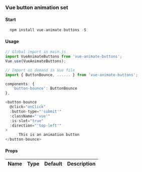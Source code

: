 ### Vue button animation set
#### Start
```javascript
  npm install vue-animate-buttons -S
```
#### Usage
```javascript
// Global import in main.js
import VueAnimateButtons from 'vue-animate-buttons';
Vue.use(VueAnimateButtons);

// Import on demand in Vue file
import { ButtonBounce, ...... } from 'vue-animate-buttons';

components: {
   'button-bounce': ButtonBounce
},

<button-bounce
  @click="onClick"
  :button-type="'submit'"
  :className="'vue'"
  :is-slot="true"
  :direction="'top-left'"
>
      This is an animation button
</button-bounce>
```
#### Props
| Name                           | Type             | Default        | Description                                                                                  |
| ------------------------------ | ---------------- | -------------- | -------------------------------------------------------------------------------------------- |

